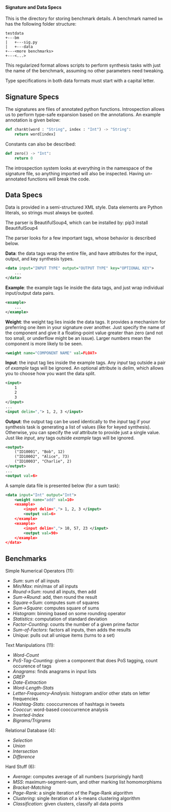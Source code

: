 #### Signature and Data Specs
This is the directory for storing benchmark details. A benchmark named `bm` has the following folder structure:
```
testdata
+---bm
|   +---sig.py
|   +---data
+---<more benchmarks>
+---<...> 
```
This regularized format allows scripts to perform synthesis tasks with just the name of the benchmark, assuming no other parameters need tweaking.

Type specifications in both data formats must start with a capital letter.

## Signature Specs
The signatures are files of annotated python functions. Introspection allows us to perform type-safe expansion based on the annotations. An example annotation is given below:
```python
def charAt(word : "String", index : "Int") -> "String":
    return word[index]
```
Constants can also be described:
```python
def zero() -> "Int":
    return 0
```
The introspection system looks at everything in the namespace of the signature file, so anything imported will also be inspected. Having un-annotated functions will break the code.

## Data Specs
Data is provided in a semi-structured XML style. Data elements are Python literals, so strings must always be quoted.

The parser is BeautifulSoup4, which can be installed by:
    pip3 install BeautifulSoup4

The parser looks for a few important tags, whose behavior is described below.

**Data**: the data tags wrap the entire file, and have attributes for the input, output, and key synthesis types.
```XML
<data input="INPUT TYPE" output="OUTPUT TYPE" key="OPTIONAL KEY">
    ...
</data>
```
**Example**: the example tags lie inside the data tags, and just wrap individual input/output data pairs.
```XML
<example>
    ...
</example>
```
**Weight**: the weight tag lies inside the data tags. It provides a mechanism for preferring one item in your signature over another. Just specify the name of the component and give it a floating-point value greater than zero (and not too small, or underflow might be an issue). Larger numbers mean the component is more likely to be seen.
```XML
<weight name="COMPONENT NAME" val=FLOAT>
```
**Input**: the input tag lies inside the example tags. Any _input_ tag outside a pair of _example_ tags will be ignored. An optional attribute is _delim_, which allows you to choose how you want the data split.
```XML
<input>
    1
    2
    3
</input>
...
<input delim=","> 1, 2, 3 </input>
```
**Output**: the output tag can be used identically to the _input_ tag if your synthesis task is generating a list of values (like for keyed synthesis). Otherwise, you can specify the _val_ attribute to provide just a single value. Just like _input_, any tags outside _example_ tags will be ignored.
```XML
<output>
    ("ID10001", "Bob", 12)
    ("ID10002", "Alice", 73)
    ("ID10003", "Charlie", 2)
</output>
...
<output val=6>
```

A sample data file is presented below (for a sum task):
```XML
<data input="Int" output="Int">
    <weight name="add" val=10>
    <example>
        <input delim=","> 1, 2, 3 </input>
        <output val=6>
    </example>
    <example>
        <input delim=","> 10, 57, 23 </input>
        <output val=90>
    </example>
</data>
```

## Benchmarks
Simple Numerical Operators (11):
* *Sum*: sum of all inputs
* *Min/Max*: min/max of all inputs
* *Round->Sum*: round all inputs, then add
* *Sum->Round*: add, then round the result
* *Square->Sum*: computes sum of squares
* *Sum->Square*: computes square of sums
* *Histogram*: binning based on some rounding operator
* *Statistics*: computation of standard deviation
* *Factor-Counting*: counts the number of a given prime factor
* *Sum-of-Factors*: factors all inputs, then adds the results
* *Unique*: pulls out all unique items (turns to a set)

Text Manipulations (11):
* *Word-Count*
* *PoS-Tag-Counting*: given a component that does PoS tagging, count occurence of tags
* *Anagrams*: finds anagrams in input lists
* *GREP*
* *Date-Extraction*
* *Word-Length-Stats*
* *Letter-Frequency-Analysis*: histogram and/or other stats on letter frequencies
* *Hashtag-Stats*: cooccurrences of hashtags in tweets
* *Cooccur*: word-based cooccurrence analysis
* *Inverted-Index*
* *Bigrams/Trigrams*

Relational Database (4):
* *Selection*
* *Union*
* *Intersection*
* *Difference*

Hard Stuff (6):
* *Average*: computes average of all numbers (surprisingly hard)
* *MSS*: maximum-segment-sum, and other marking list homomorphisms
* *Bracket-Matching*
* *Page-Rank*: a single iteration of the Page-Rank algorithm
* *Clustering*: single iteration of a k-means clustering algorithm
* *Classification*: given clusters, classify all data points

